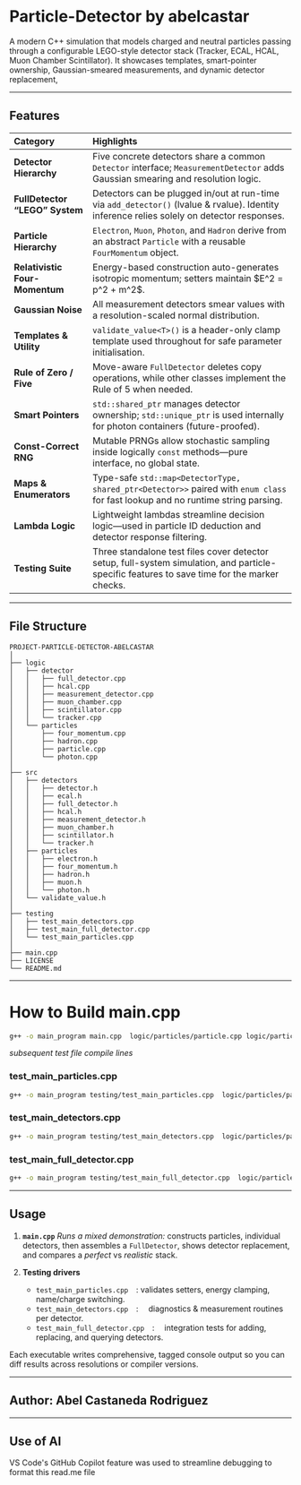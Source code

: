 # Particle-Detector by abelcastar

A modern C++ simulation that models charged and neutral particles passing through a configurable LEGO-style detector stack (Tracker, ECAL, HCAL, Muon Chamber Scintillator).
It showcases templates, smart-pointer ownership, Gaussian-smeared measurements, and dynamic detector replacement, 

---

## Features

| Category                       | Highlights                                                                                                                                                  |
| :----------------------------- | :---------------------------------------------------------------------------------------------------------------------------------------------------------- |
| **Detector Hierarchy**         | Five concrete detectors share a common `Detector` interface; `MeasurementDetector` adds Gaussian smearing and resolution logic.                             |
| **FullDetector “LEGO” System** | Detectors can be plugged in/out at run-time via `add_detector()` (lvalue & rvalue). Identity inference relies solely on detector responses.                 |
| **Particle Hierarchy**         | `Electron`, `Muon`, `Photon`, and `Hadron` derive from an abstract `Particle` with a reusable `FourMomentum` object.                                        |
| **Relativistic Four-Momentum** | Energy-based construction auto-generates isotropic momentum; setters maintain \$E^2 = p^2 + m^2\$.                                                          |
| **Gaussian Noise**             | All measurement detectors smear values with a resolution-scaled normal distribution.                                                                        |
| **Templates & Utility**        | `validate_value<T>()` is a header-only clamp template used throughout for safe parameter initialisation.                                                    |
| **Rule of Zero / Five**        | Move-aware `FullDetector` deletes copy operations, while other classes implement the Rule of 5 when needed.                                                 |
| **Smart Pointers**             | `std::shared_ptr` manages detector ownership; `std::unique_ptr` is used internally for photon containers (future-proofed).                                  |
| **Const-Correct RNG**          | Mutable PRNGs allow stochastic sampling inside logically `const` methods—pure interface, no global state.                                                   |
| **Maps & Enumerators**         | Type-safe `std::map<DetectorType, shared_ptr<Detector>>` paired with `enum class` for fast lookup and no runtime string parsing.                            |
| **Lambda Logic**               | Lightweight lambdas streamline decision logic—used in particle ID deduction and detector response filtering.                                                |
| **Testing Suite**              | Three standalone test files cover detector setup, full-system simulation, and particle-specific features to save time for the  marker checks. |

---


## File Structure

```
PROJECT-PARTICLE-DETECTOR-ABELCASTAR
│
├── logic
│   ├── detector
│   │   ├── full_detector.cpp
│   │   ├── hcal.cpp
│   │   ├── measurement_detector.cpp
│   │   ├── muon_chamber.cpp
│   │   ├── scintillator.cpp
│   │   └── tracker.cpp
│   └── particles
│       ├── four_momentum.cpp
│       ├── hadron.cpp
│       ├── particle.cpp
│       └── photon.cpp
│
├── src
│   ├── detectors
│   │   ├── detector.h
│   │   ├── ecal.h
│   │   ├── full_detector.h
│   │   ├── hcal.h
│   │   ├── measurement_detector.h
│   │   ├── muon_chamber.h
│   │   ├── scintillator.h
│   │   └── tracker.h
│   ├── particles
│   │   ├── electron.h
│   │   ├── four_momentum.h
│   │   ├── hadron.h
│   │   ├── muon.h
│   │   └── photon.h
│   └── validate_value.h
│
├── testing
│   ├── test_main_detectors.cpp
│   ├── test_main_full_detector.cpp
│   └── test_main_particles.cpp
│
├── main.cpp
├── LICENSE
└── README.md
```

---

# How to Build main.cpp

```bash
g++ -o main_program main.cpp  logic/particles/particle.cpp logic/particles/photon.cpp logic/particles/hadron.cpp logic/particles/four_momentum.cpp logic/detector/detector.cpp logic/detector/muon_chamber.cpp logic/detector/scintillator.cpp logic/detector/measurement_detector.cpp logic/detector/tracker.cpp logic/detector/hcal.cpp logic/detector/ecal.cpp logic/detector/full_detector.cpp
```

*subsequent test file compile lines*

### test_main_particles.cpp
```bash
g++ -o main_program testing/test_main_particles.cpp  logic/particles/particle.cpp logic/particles/photon.cpp logic/particles/hadron.cpp logic/particles/four_momentum.cpp logic/detector/detector.cpp logic/detector/muon_chamber.cpp logic/detector/scintillator.cpp logic/detector/measurement_detector.cpp logic/detector/tracker.cpp logic/detector/hcal.cpp logic/detector/ecal.cpp logic/detector/full_detector.cpp
```

### test_main_detectors.cpp
```bash
g++ -o main_program testing/test_main_detectors.cpp  logic/particles/particle.cpp logic/particles/photon.cpp logic/particles/hadron.cpp logic/particles/four_momentum.cpp logic/detector/detector.cpp logic/detector/muon_chamber.cpp logic/detector/scintillator.cpp logic/detector/measurement_detector.cpp logic/detector/tracker.cpp logic/detector/hcal.cpp logic/detector/ecal.cpp logic/detector/full_detector.cpp
```

### test_main_full_detector.cpp
```bash
g++ -o main_program testing/test_main_full_detector.cpp  logic/particles/particle.cpp logic/particles/photon.cpp logic/particles/hadron.cpp logic/particles/four_momentum.cpp logic/detector/detector.cpp logic/detector/muon_chamber.cpp logic/detector/scintillator.cpp logic/detector/measurement_detector.cpp logic/detector/tracker.cpp logic/detector/hcal.cpp logic/detector/ecal.cpp logic/detector/full_detector.cpp
```

---

## Usage

1. **`main.cpp`**
   *Runs a mixed demonstration:* constructs particles, individual detectors, then assembles a `FullDetector`, shows detector replacement, and compares a *perfect* vs *realistic* stack.

2. **Testing drivers**

   - `test_main_particles.cpp` : validates setters, energy clamping, name/charge switching.
   - `test_main_detectors.cpp` :  diagnostics & measurement routines per detector.
   - `test_main_full_detector.cpp` :  integration tests for adding, replacing, and querying detectors.

Each executable writes comprehensive, tagged console output so you can diff results across resolutions or compiler versions.

---

## Author: Abel Castaneda Rodriguez
---

## Use of AI

VS Code's GitHub Copilot feature was used to streamline debugging to format this read.me file
